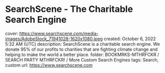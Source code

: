 # SearchScene - The Charitable Search Engine

cover: https://www.searchscene.com/media-images/AdobeStock_71941028-1620x1080.jpeg
created: October 6, 2022 5:32 AM (UTC)
description: SearchScene is a charitable search engine. We donate 95% of our profits to charities that are fighting climate change and helping to make the world a better place.
folder: BOOKMRKS-MTHRFCKR / SEARCH PARTY MTHRFCKR! / More Custom Search Engines
tags: Search, custom
url: https://www.searchscene.com